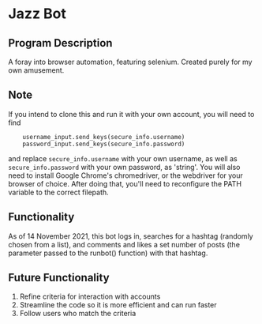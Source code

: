 # Jazz Bot
## Program Description
A foray into browser automation, featuring selenium. Created purely for my own amusement.

## Note
If you intend to clone this and run it with your own account, you will need to find 
```
    username_input.send_keys(secure_info.username) 
    password_input.send_keys(secure_info.password)
```
and replace `secure_info.username` with your own username, as well as `secure_info.password` with your own password, as 'string'.
You will also need to install Google Chrome's chromedriver, or the webdriver for your browser of choice. After doing that, you'll need to reconfigure the PATH variable to the correct filepath.

## Functionality
As of 14 November 2021, this bot logs in, searches for a hashtag (randomly chosen from a list), and comments and likes a set number of posts (the parameter passed to the runbot() function) with that hashtag.

## Future Functionality
1. Refine criteria for interaction with accounts
2. Streamline the code so it is more efficient and can run faster
3. Follow users who match the criteria
